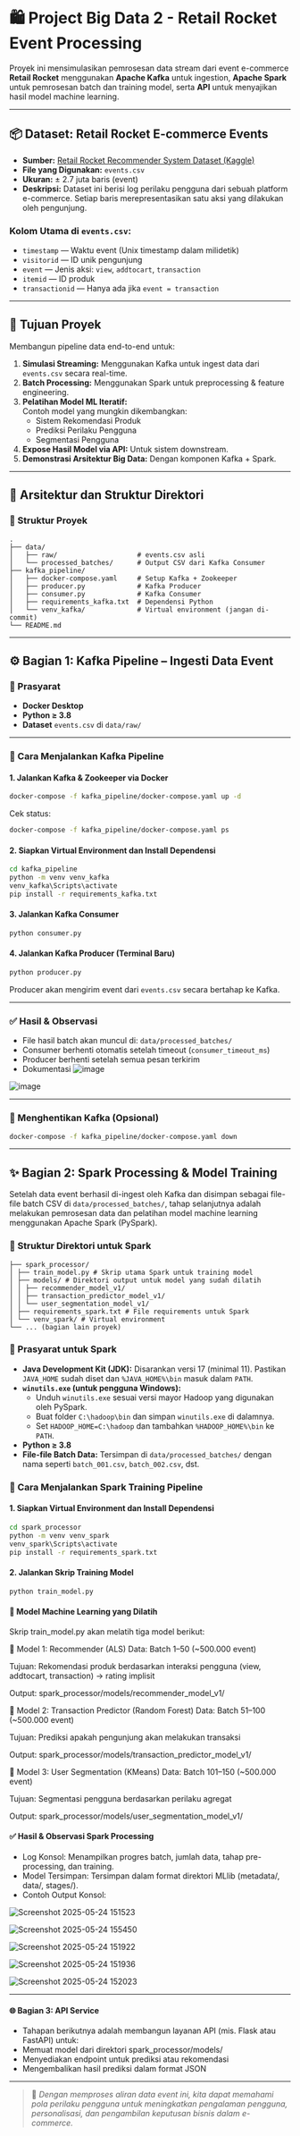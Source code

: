# 🛍️ Project Big Data 2 - Retail Rocket Event Processing

Proyek ini mensimulasikan pemrosesan data stream dari event e-commerce **Retail Rocket** menggunakan **Apache Kafka** untuk ingestion, **Apache Spark** untuk pemrosesan batch dan training model, serta **API** untuk menyajikan hasil model machine learning.

---

## 📦 Dataset: Retail Rocket E-commerce Events

- **Sumber:** [Retail Rocket Recommender System Dataset (Kaggle)](https://www.kaggle.com/datasets/retailrocket/ecommerce-dataset)  
- **File yang Digunakan:** `events.csv`  
- **Ukuran:** ± 2.7 juta baris (event)  
- **Deskripsi:** Dataset ini berisi log perilaku pengguna dari sebuah platform e-commerce. Setiap baris merepresentasikan satu aksi yang dilakukan oleh pengunjung.

### Kolom Utama di `events.csv`:
- `timestamp` — Waktu event (Unix timestamp dalam milidetik)  
- `visitorid` — ID unik pengunjung  
- `event` — Jenis aksi: `view`, `addtocart`, `transaction`  
- `itemid` — ID produk  
- `transactionid` — Hanya ada jika `event = transaction`

---

## 🎯 Tujuan Proyek

Membangun pipeline data end-to-end untuk:

1. **Simulasi Streaming:** Menggunakan Kafka untuk ingest data dari `events.csv` secara real-time.
2. **Batch Processing:** Menggunakan Spark untuk preprocessing & feature engineering.
3. **Pelatihan Model ML Iteratif:**  
   Contoh model yang mungkin dikembangkan:
   - Sistem Rekomendasi Produk
   - Prediksi Perilaku Pengguna
   - Segmentasi Pengguna
4. **Expose Hasil Model via API:** Untuk sistem downstream.
5. **Demonstrasi Arsitektur Big Data:** Dengan komponen Kafka + Spark.

---

## 🧱 Arsitektur dan Struktur Direktori

### 📂 Struktur Proyek
```
.
├── data/
│   ├── raw/                    # events.csv asli
│   └── processed_batches/      # Output CSV dari Kafka Consumer
├── kafka_pipeline/
│   ├── docker-compose.yaml     # Setup Kafka + Zookeeper
│   ├── producer.py             # Kafka Producer
│   ├── consumer.py             # Kafka Consumer
│   ├── requirements_kafka.txt  # Dependensi Python
│   └── venv_kafka/             # Virtual environment (jangan di-commit)
└── README.md
```

---

## ⚙️ Bagian 1: Kafka Pipeline – Ingesti Data Event

### 🔧 Prasyarat

- **Docker Desktop**  
- **Python ≥ 3.8**  
- **Dataset** `events.csv` di `data/raw/`

---

### 🚀 Cara Menjalankan Kafka Pipeline

#### 1. Jalankan Kafka & Zookeeper via Docker
```bash
docker-compose -f kafka_pipeline/docker-compose.yaml up -d
```
Cek status:
```bash
docker-compose -f kafka_pipeline/docker-compose.yaml ps
```

#### 2. Siapkan Virtual Environment dan Install Dependensi
```bash
cd kafka_pipeline
python -m venv venv_kafka
venv_kafka\Scripts\activate
pip install -r requirements_kafka.txt
```

#### 3. Jalankan Kafka Consumer
```bash
python consumer.py
```

#### 4. Jalankan Kafka Producer (Terminal Baru)
```bash
python producer.py
```
Producer akan mengirim event dari `events.csv` secara bertahap ke Kafka.

---

### ✅ Hasil & Observasi

- File hasil batch akan muncul di: `data/processed_batches/`
- Consumer berhenti otomatis setelah timeout (`consumer_timeout_ms`)
- Producer berhenti setelah semua pesan terkirim
- Dokumentasi 
![image](https://github.com/user-attachments/assets/d370686e-b817-4ec2-90cd-1a6ce9132060)

![image](https://github.com/user-attachments/assets/fb7793a3-0a7a-458b-826d-d41dcefc6a28)

---

### 🛑 Menghentikan Kafka (Opsional)
```bash
docker-compose -f kafka_pipeline/docker-compose.yaml down
```

---
## ✨ Bagian 2: Spark Processing & Model Training

Setelah data event berhasil di-ingest oleh Kafka dan disimpan sebagai file-file batch CSV di `data/processed_batches/`, tahap selanjutnya adalah melakukan pemrosesan data dan pelatihan model machine learning menggunakan Apache Spark (PySpark).

### 📂 Struktur Direktori untuk Spark
```
├── spark_processor/
│ ├── train_model.py # Skrip utama Spark untuk training model
│ ├── models/ # Direktori output untuk model yang sudah dilatih
│ │ ├── recommender_model_v1/
│ │ ├── transaction_predictor_model_v1/
│ │ └── user_segmentation_model_v1/
│ ├── requirements_spark.txt # File requirements untuk Spark
│ └── venv_spark/ # Virtual environment 
└── ... (bagian lain proyek)
```

### 🔧 Prasyarat untuk Spark

- **Java Development Kit (JDK):** Disarankan versi 17 (minimal 11). Pastikan `JAVA_HOME` sudah diset dan `%JAVA_HOME%\bin` masuk dalam `PATH`.
- **`winutils.exe` (untuk pengguna Windows):**
  - Unduh `winutils.exe` sesuai versi mayor Hadoop yang digunakan oleh PySpark.
  - Buat folder `C:\hadoop\bin` dan simpan `winutils.exe` di dalamnya.
  - Set `HADOOP_HOME=C:\hadoop` dan tambahkan `%HADOOP_HOME%\bin` ke `PATH`.
- **Python ≥ 3.8**
- **File-file Batch Data:** Tersimpan di `data/processed_batches/` dengan nama seperti `batch_001.csv`, `batch_002.csv`, dst.

### 🚀 Cara Menjalankan Spark Training Pipeline

#### 1. Siapkan Virtual Environment dan Install Dependensi

```bash
cd spark_processor
python -m venv venv_spark
venv_spark\Scripts\activate
pip install -r requirements_spark.txt
```
#### 2. Jalankan Skrip Training Model
```bash
python train_model.py
```

#### 🤖 Model Machine Learning yang Dilatih
Skrip train_model.py akan melatih tiga model berikut:

🔸 Model 1: Recommender (ALS)
Data: Batch 1–50 (~500.000 event)

Tujuan: Rekomendasi produk berdasarkan interaksi pengguna (view, addtocart, transaction) → rating implisit

Output: spark_processor/models/recommender_model_v1/

🔸 Model 2: Transaction Predictor (Random Forest)
Data: Batch 51–100 (~500.000 event)

Tujuan: Prediksi apakah pengunjung akan melakukan transaksi

Output: spark_processor/models/transaction_predictor_model_v1/

🔸 Model 3: User Segmentation (KMeans)
Data: Batch 101–150 (~500.000 event)

Tujuan: Segmentasi pengguna berdasarkan perilaku agregat

Output: spark_processor/models/user_segmentation_model_v1/

#### ✅ Hasil & Observasi Spark Processing
- Log Konsol: Menampilkan progres batch, jumlah data, tahap pre-processing, dan training.
- Model Tersimpan: Tersimpan dalam format direktori MLlib (metadata/, data/, stages/).
- Contoh Output Konsol:

![Screenshot 2025-05-24 151523](https://github.com/user-attachments/assets/9d3d17b8-6a7e-4cc4-b154-c014ed139d90)
  
![Screenshot 2025-05-24 155450](https://github.com/user-attachments/assets/7812b78a-4b53-48c1-9be9-6c155f4b2bf6)

![Screenshot 2025-05-24 151922](https://github.com/user-attachments/assets/ad3c3226-cf08-4cc9-addd-0ba1c2fa7274)

![Screenshot 2025-05-24 151936](https://github.com/user-attachments/assets/0a23191c-aaca-42e8-8bf3-1e170c6a2fd0)

![Screenshot 2025-05-24 152023](https://github.com/user-attachments/assets/d48da90c-e416-4121-93f8-2e712edbdf80)

---
#### 🌐 Bagian 3: API Service
- Tahapan berikutnya adalah membangun layanan API (mis. Flask atau FastAPI) untuk:
- Memuat model dari direktori spark_processor/models/
- Menyediakan endpoint untuk prediksi atau rekomendasi
- Mengembalikan hasil prediksi dalam format JSON

---

> 🧠 *Dengan memproses aliran data event ini, kita dapat memahami pola perilaku pengguna untuk meningkatkan pengalaman pengguna, personalisasi, dan pengambilan keputusan bisnis dalam e-commerce.*
